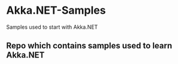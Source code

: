 # Akka.NET-Samples
Samples used to start with Akka.NET

## Repo which contains samples used to learn Akka.NET
